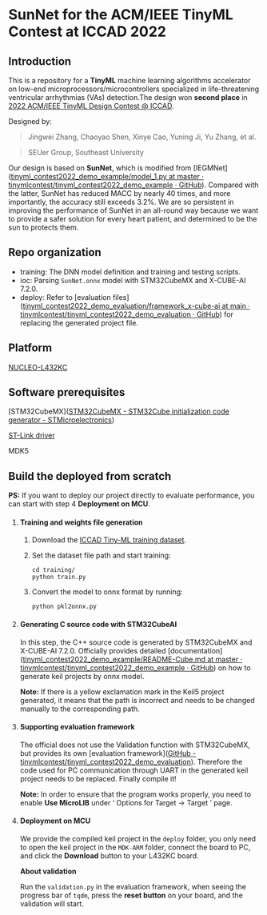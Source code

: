 # SunNet for the ACM/IEEE TinyML Contest at ICCAD 2022

## Introduction

This is a repository for a **TinyML** machine learning algorithms accelerator on low-end microprocessors/microcontrollers specialized in life-threatening ventricular arrhythmias (VAs) detection.The design won **second place** in [2022 ACM/IEEE TinyML Design Contest @ ICCAD](https://tinymlcontest.github.io/TinyML-Design-Contest/index.html).

Designed by:

> Jingwei Zhang, Chaoyao Shen, Xinye Cao, Yuning Ji, Yu Zhang, et al.

> SEUer Group, Southeast University

Our design is based on **SunNet**, which is modified from [IEGMNet]([tinyml_contest2022_demo_example/model_1.py at master · tinymlcontest/tinyml_contest2022_demo_example · GitHub](https://github.com/tinymlcontest/tinyml_contest2022_demo_example/blob/master/models/model_1.py)). Compared with the latter, SunNet has reduced MACC by nearly 40 times, and more importantly, the accuracy still exceeds 3.2%. We are so persistent in improving the performance of SunNet in an all-round way because we want to provide a safer solution for every heart patient, and determined to be the sun to protects them.

## Repo organization

- training: The DNN model definition and training and testing scripts.
- ioc: Parsing `SunNet.onnx` model with STM32CubeMX and X-CUBE-AI 7.2.0.
- deploy: Refer to [evaluation files]([tinyml_contest2022_demo_evaluation/framework_x-cube-ai at main · tinymlcontest/tinyml_contest2022_demo_evaluation · GitHub](https://github.com/tinymlcontest/tinyml_contest2022_demo_evaluation/tree/main/framework_x-cube-ai)) for replacing the generated project file.

## Platform

[ NUCLEO-L432KC](https://www.digikey.com/en/products/detail/stmicroelectronics/NUCLEO-L432KC/6132763)

## Software prerequisites

[STM32CubeMX]([STM32CubeMX - STM32Cube initialization code generator - STMicroelectronics](https://www.st.com/en/development-tools/stm32cubemx.html))

[ST-Link driver](https://www.st.com/content/my_st_com/en/products/development-tools/software-development-tools/stm32-software-development-tools/stm32-utilities/stsw-link009.license=1656325086116.product=STSW-LINK009.version=2.0.2.html)

MDK5

## Build the deployed from scratch

**PS:** If you want to deploy our project directly to evaluate performance, you can start with step 4 **Deployment on MCU**.

1. #### Training and weights file generation

   1. Download the [ICCAD Tiny-ML training dataset](https://drive.google.com/file/d/11lOiocENt7TVRqwYbUkIgd1_-ZCUNIrH/view?usp=sharing).

   2. Set the dataset file path and start training:

      ```shell
      cd training/
      python train.py
      ```

   3. Convert the model to onnx format by running:

      ```shell
      python pkl2onnx.py 
      ```

2. #### Generating C source code with STM32CubeAI

   In this step, the C++ source code is generated by STM32CubeMX and X-CUBE-AI 7.2.0. Officially provides detailed [documentation]([tinyml_contest2022_demo_example/README-Cube.md at master · tinymlcontest/tinyml_contest2022_demo_example · GitHub](https://github.com/tinymlcontest/tinyml_contest2022_demo_example/blob/master/README-Cube.md)) on how to generate keil projects by onnx model.

   **Note:** If there is a yellow exclamation mark in the Keil5 project generated, it means that the path is incorrect and needs to be changed manually to the corresponding path.

3. #### Supporting evaluation framework

   The official does not use the Validation function with STM32CubeMX, but provides its own [evaluation framework]([GitHub - tinymlcontest/tinyml_contest2022_demo_evaluation](https://github.com/tinymlcontest/tinyml_contest2022_demo_evaluation)). Therefore the code used for PC communication through UART in the generated keil project needs to be replaced. Finally compile it!

   **Note:** In order to ensure that the program works properly, you need to enable **Use MicroLIB** under  ‘ Options for Target → Target ’ page.

4. #### Deployment on MCU

   We provide the compiled keil project in the `deploy` folder, you only need to open the keil project in the `MDK-ARM` folder, connect the board to PC, and click the **Download** button to your L432KC board. 

   **About validation**

   Run the `validation.py` in the evaluation framework, when seeing the progress bar of `tqdm`, press the **reset button** on your board, and the validation will start.
